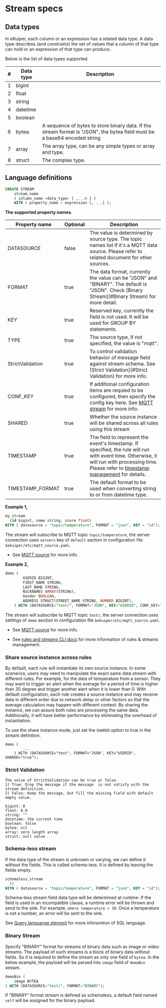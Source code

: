 # Stream specs 

## Data types

In eKuiper, each column or an expression has a related data type. A data type describes (and constrains) the set of values that a column of that type can hold or an expression of that type can produce.

Below is the list of data types supported.

| #    | Data type | Description                                                  |
| ---- | --------- | ------------------------------------------------------------ |
| 1    | bigint    |                                                              |
| 2    | float     |                                                              |
| 3    | string    |                                                              |
| 4    | datetime  |                                                 |
| 5    | boolean   |                                                              |
| 6    | bytea   |  A sequence of bytes to store binary data. If the stream format is "JSON", the bytea field must be a base64 encoded string |
| 7    | array     | The array type, can be any simple types or array and type. |
| 8    | struct    | The complex type.                                            |

## Language definitions

```sql
CREATE STREAM   
    stream_name   
    ( column_name <data_type> [ ,...n ] )
    WITH ( property_name = expression [, ...] );
```

**The supported property names.**

| Property name | Optional | Description                                                  |
| ------------- | -------- | ------------------------------------------------------------ |
| DATASOURCE | false    | The value is determined by source type. The topic names list if it's a MQTT data source. Please refer to related document for other sources. |
| FORMAT        | true | The data format, currently the value can be "JSON" and "BINARY". The default is "JSON". Check [Binary Stream](#Binary Stream) for more detail. |
| KEY           | true     | Reserved key, currently the field is not used. It will be used for GROUP BY statements. |
| TYPE     | true | The source type, if not specified, the value is "mqtt". |
| StrictValidation     | true | To control validation behavior of message field against stream schema. See [Strict Validation](#Strict Validation) for more info. |
| CONF_KEY | true | If additional configuration items are requied to be configured, then specify the config key here. See [MQTT stream](../rules/sources/mqtt.md) for more info. |
| SHARED | true | Whether the source instance will be shared across all rules using this stream |
| TIMESTAMP | true | The field to represent the event's timestamp. If specified, the rule will run with event time. Otherwise, it will run with processing time. Please refer to [timestamp management](./windows.md#timestamp-management) for details. |
| TIMESTAMP_FORMAT | true | The default format to be used when converting string to or from datetime type. |

**Example 1,**

```sql
my_stream 
  (id bigint, name string, score float)
WITH ( datasource = "topic/temperature", FORMAT = "json", KEY = "id");
```

The stream will subscribe to MQTT topic ``topic/temperature``, the server connection uses ``servers`` key of ``default`` section in configuration file ``$ekuiper/etc/mqtt_source.yaml``. 

- See [MQTT source](../rules/sources/mqtt.md) for more info.

**Example 2,**

```sql
demo (
		USERID BIGINT,
		FIRST_NAME STRING,
		LAST_NAME STRING,
		NICKNAMES ARRAY(STRING),
		Gender BOOLEAN,
		ADDRESS STRUCT(STREET_NAME STRING, NUMBER BIGINT),
	) WITH (DATASOURCE="test/", FORMAT="JSON", KEY="USERID", CONF_KEY="demo");
```

The stream will subscribe to MQTT topic ``test/``, the server connection uses settings of ``demo`` section in configuration file ``$ekuiper/etc/mqtt_source.yaml``. 

- See [MQTT source](../rules/sources/mqtt.md) for more info.

- See [rules and streams CLI docs](../operation/cli/overview.md) for more information of rules & streams management.

### Share source instance across rules

By default, each rule will instantiate its own source instance. In some scenarios, users may need to manipulate the exact same data stream with different rules. For example, for the data of temperature from a sensor. They may want to trigger an alert when the average for a period of time is higher than 30 degree and trigger another alert when it is lower than 0. With default configuration, each rule creates a source instance and may receive data in different order due to network delay or other factors so that the average calculation may happen with different context. By sharing the instance, we can assure both rules are processing the same data. Additionally, it will have better performance by eliminating the overhead of instantiation.

To use the share instance mode, just set the `SHARED` option to true in the stream definition. 

```
demo (
		...
	) WITH (DATASOURCE="test", FORMAT="JSON", KEY="USERID", SHARED="true");
```

### Strict Validation

```
The value of StrictValidation can be true or false.
1) True: Drop the message if the message  is not satisfy with the stream definition.
2) False: Keep the message, but fill the missing field with default empty value.

bigint: 0
float: 0.0
string: ""
datetime: the current time
boolean: false
bytea: nil
array: zero length array
struct: null value
```

### Schema-less stream
If the data type of the stream is unknown or varying, we can define it without the fields. This is called schema-less. It is defined by leaving the fields empty.
```sql
schemaless_stream 
  ()
WITH ( datasource = "topic/temperature", FORMAT = "json", KEY = "id");
```

Schema-less stream field data type will be determined at runtime. If the field is used in an incompatible clause, a runtime error will be thrown and send to the sink. For example, ``where temperature > 30``. Once a temperature is not a number, an error will be sent to the sink.

See [Query languange element](query_language_elements.md) for more inforamtion of SQL language.

### Binary Stream

Specify "BINARY" format for streams of binary data such as image or video streams. The payload of such streams is a block of binary data without fields. So it is required to define the stream as only one field of `bytea`. In the below example, the payload will be parsed into `image` field of `demoBin` stream.

```sql
demoBin (
	image BYTEA
) WITH (DATASOURCE="test/", FORMAT="BINARY");
```

If "BINARY" format stream is defined as schemaless, a default field named `self` will be assigned for the binary payload.
